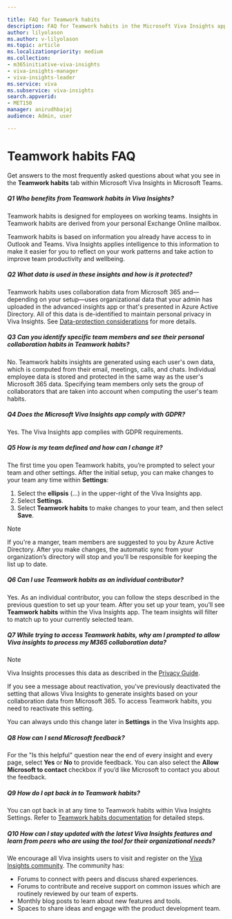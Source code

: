 ```yaml
---

title: FAQ for Teamwork habits
description: FAQ for Teamwork habits in the Microsoft Viva Insights app.
author: lilyolason
ms.author: v-lilyolason
ms.topic: article
ms.localizationpriority: medium 
ms.collection: 
- m365initiative-viva-insights 
- viva-insights-manager
- viva-insights-leader
ms.service: viva 
ms.subservice: viva-insights 
search.appverid: 
- MET150 
manager: anirudhbajaj
audience: Admin, user

---
```


# Teamwork habits FAQ

Get answers to the most frequently asked questions about what you see in the **Teamwork habits** tab within Microsoft Viva Insights in Microsoft Teams.

##### Q1 Who benefits from Teamwork habits in Viva Insights?

Teamwork habits is designed for employees on working teams. Insights in Teamwork habits are derived from your personal Exchange Online mailbox.

Teamwork habits is based on information you already have access to in Outlook and Teams. Viva Insights applies intelligence to this information to make it easier for you to reflect on your work patterns and take action to improve team productivity and wellbeing.

##### Q2 What data is used in these insights and how is it protected?

Teamwork habits uses collaboration data from Microsoft 365 and—depending on your setup—uses organizational data that your admin has uploaded in the advanced insights app or that's presented in Azure Active Directory. All of this data is de-identified to maintain personal privacy in Viva Insights. See [Data-protection considerations](../advanced/privacy/privacy.md#data-protection-considerations) for more details.

##### Q3 Can you identify specific team members and see their personal collaboration habits in Teamwork habits?

No. Teamwork habits insights are generated using each user's own data, which is computed from their email, meetings, calls, and chats. Individual employee data is stored and protected in the same way as the user's Microsoft 365 data. Specifying team members only sets the group of collaborators that are taken into account when computing the user's team habits.

##### Q4 Does the Microsoft Viva Insights app comply with GDPR?

Yes. The Viva Insights app complies with GDPR requirements.

##### Q5 How is my team defined and how can I change it?

The first time you open Teamwork habits, you’re prompted to select your team and other settings. After the initial setup, you can make changes to your team any time within **Settings**:

1. Select the **ellipsis** (...) in the upper-right of the Viva Insights app.
2. Select **Settings**.
3. Select **Teamwork habits** to make changes to your team, and then select **Save**.

>[!Note]
>If you're a manger, team members are suggested to you by Azure Active Directory. After you make changes, the automatic sync from your organization’s directory will stop and you'll be responsible for keeping the list up to date.

##### Q6 Can I use Teamwork habits as an individual contributor?

Yes. As an individual contributor, you can follow the steps described in the previous question to set up your team. After you set up your team, you’ll see **Teamwork habits** within the Viva Insights app. The team insights will filter to match up to your currently selected team. 

##### Q7 While trying to access Teamwork habits, why am I prompted to allow Viva insights to process my M365 collaboration data?

>[!Note]
>Viva Insights processes this data as described in the [Privacy Guide](/viva/insights/personal/overview/privacy-guide-users).

If you see a message about reactivation, you've previously deactivated the setting that allows Viva Insights to generate insights based on your collaboration data from Microsoft 365. To access Teamwork habits, you need to reactivate this setting.

You can always undo this change later in **Settings** in the Viva Insights app.

##### Q8 How can I send Microsoft feedback?

For the "Is this helpful" question near the end of every insight and every page, select **Yes** or **No** to provide feedback. You can also select the **Allow Microsoft to contact** checkbox if you’d like Microsoft to contact you about the feedback.

##### Q9 How do I opt back in to Teamwork habits?

You can opt back in at any time to Teamwork habits within Viva Insights Settings. Refer to [Teamwork habits documentation](teamwork-habits.md#disable-or-enable-teamwork-habits) for detailed steps.

##### Q10 How can I stay updated with the latest Viva Insights features and learn from peers who are using the tool for their organizational needs?

We encourage all Viva insights users to visit and register on the [Viva Insights community](https://community.vivainsights.microsoft.com/t5/Viva-Insights-blogs/bg-p/viva-insights-blog). The community has:

* Forums to connect with peers and discuss shared experiences.
* Forums to contribute and receive support on common issues which are routinely reviewed by our team of experts.
* Monthly blog posts to learn about new features and tools.
* Spaces to share ideas and engage with the product development team.